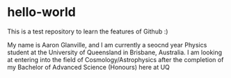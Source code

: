 # hello-world
This is a test repository to learn the features of Github :) 

My name is Aaron Glanville, and I am currently a seocnd year Physics student at the University of Queensland
in Brisbane, Australia. I am looking at entering into the field of Cosmology/Astrophysics after the completion
of my Bachelor of Advanced Science (Honours) here at UQ
